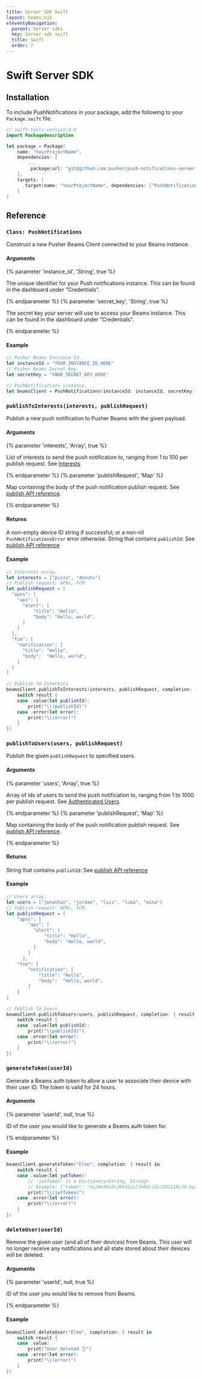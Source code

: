 ```yaml
---
title: Server SDK Swift
layout: beams.njk
eleventyNavigation:
  parent: Server sdks
  key: Server sdk swift
  title: Swift
  order: 7
---
```


# Swift Server SDK

## Installation

To include PushNotifications in your package, add the following to your `Package.swift` file.

```swift
// swift-tools-version:4.0
import PackageDescription

let package = Package(
    name: "YourProjectName",
    dependencies: [
        ...
        .package(url: "git@github.com:pusher/push-notifications-server-swift.git", from: "1.0.0"),
    ],
    targets: [
      .target(name: "YourProjectName", dependencies: ["PushNotifications", ... ])
    ]
)
```

## Reference

### `Class: PushNotifications`

Construct a new Pusher Beams Client connected to your Beams instance.

#### Arguments

{% parameter 'instance_id', 'String', true %}

The unique identifier for your Push notifications instance. This can be found in the dashboard under "Credentials".

{% endparameter %}
{% parameter 'secret_key', 'String', true %}

The secret key your server will use to access your Beams instance. This can be found in the dashboard under "Credentials".

{% endparameter %}

#### Example

```swift
// Pusher Beams Instance Id.
let instanceId = "YOUR_INSTANCE_ID_HERE"
// Pusher Beams Secret Key.
let secretKey = "YOUR_SECRET_KEY_HERE"

// PushNotifications instance.
let beamsClient = PushNotifications(instanceId: instanceId, secretKey: secretKey
```

### `publishToInterests(interests, publishRequest)`

Publish a new push notification to Pusher Beams with the given payload.

#### Arguments

{% parameter 'interests', 'Array', true %}

List of interests to send the push notification to, ranging from 1 to 100 per publish request. See [Interests](/docs/beams/concepts/interests).

{% endparameter %}
{% parameter 'publishRequest', 'Map' %}

Map containing the body of the push notification publish request. See [publish API reference](/docs/beams/reference/publish-api#request-body).

{% endparameter %}

#### Returns

A non-empty device ID string if successful; or a non-nil `PushNotificationsError` error otherwise. String that contains `publishId`: See [publish API reference](/docs/beams/reference/publish-api#success-response-body)

#### Example

```swift
// Interests array.
let interests = ["pizza", "donuts"]
// Publish request: APNs, FCM.
let publishRequest = [
  "apns": [
    "aps": [
      "alert": [
          "title": "Hello",
          "body": "Hello, world",
      ]
    ]
  ],
  "fcm": [
    "notification": [
      "title": "Hello",
      "body":  "Hello, world",
    ]
  ]
]

// Publish To Interests
beamsClient.publishToInterests(interests, publishRequest, completion: { result in
    switch result {
    case .value(let publishId):
        print("\\(publishId)")
    case .error(let error):
        print("\\(error)")
    }
})
```

### `publishToUsers(users, publishRequest)`

Publish the given `publishRequest` to specified users.

#### Arguments

{% parameter 'users', 'Array', true %}

Array of ids of users to send the push notification to, ranging from 1 to 1000 per publish request. See [Authenticated Users](/docs/beams/concepts/users).

{% endparameter %}
{% parameter 'publishRequest', 'Map' %}

Map containing the body of the push notification publish request. See [publish API reference](/docs/beams/reference/publish-api#request-body).

{% endparameter %}

#### Returns

String that contains `publishId`: See [publish API reference](/docs/beams/reference/publish-api#success-response-body)

#### Example

```swift
// Users array.
let users = ["jonathan", "jordan", "luís", "luka", "mina"]
// Publish request: APNs, FCM.
let publishRequest = [
    "apns": [
        "aps": [
          "alert": [
              "title": "Hello",
              "body": "Hello, world",
          ]
        ]
      ],
    "fcm": [
        "notification": [
            "title": "Hello",
            "body":  "Hello, world",
        ]
    ]
]

// Publish To Users
beamsClient.publishToUsers(users, publishRequest, completion: { result in
    switch result {
    case .value(let publishId):
        print("\\publishId)")
    case .error(let error):
        print("\\(error)")
    }
})
```

### `generateToken(userId)`

Generate a Beams auth token to allow a user to associate their device with their user ID. The token is valid for 24 hours.

#### Arguments

{% parameter 'userId', null, true %}

ID of the user you would like to generate a Beams auth token for.

{% endparameter %}

#### Example

```swift
beamsClient.generateToken("Elmo", completion: { result in
    switch result {
    case .value(let jwtToken):
        // 'jwtToken' is a Dictionary<String, String>
        // Example: ["token": "eyJ0eXAiOiJKV1QiLCJhbGciOiJIUzI1NiJ9.eyJzdWIiOiJhYWEiLCJleHAiOjE"]
        print("\\(jwtToken)")
    case .error(let error):
        print("\\(error)")
    }
})
```

### `deleteUser(userId)`

Remove the given user (and all of their devices) from Beams. This user will no longer receive any notifications and all state stored about their devices will be deleted.

#### Arguments

{% parameter 'userId', null, true %}

ID of the user you would like to remove from Beams.

{% endparameter %}

#### Example

```swift
beamsClient.deleteUser("Elmo", completion: { result in
    switch result {
    case .value:
        print("User deleted 👌")
    case .error(let error):
        print("\\(error)")
    }
})
```

